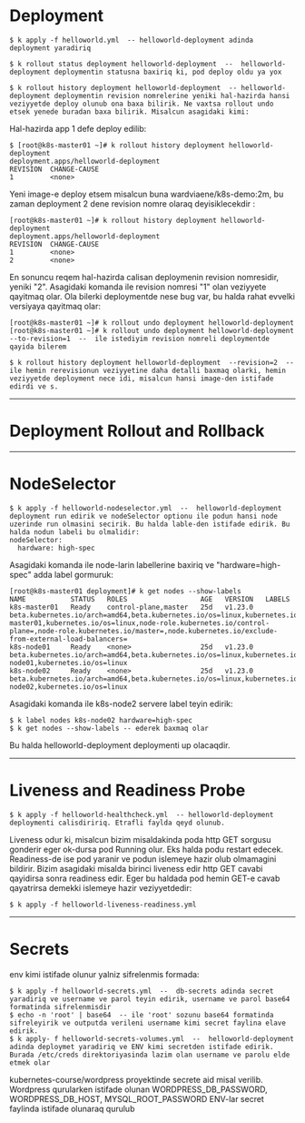 # Deployment

```
$ k apply -f helloworld.yml  -- helloworld-deployment adinda deployment yaradiriq

$ k rollout status deployment helloworld-deployment  --  helloworld-deployment deploymentin statusna baxiriq ki, pod deploy oldu ya yox

$ k rollout history deployment helloworld-deployment  -- helloworld-deployment deploymentin revision nomrelerine yeniki hal-hazirda hansi veziyyetde deploy olunub ona baxa bilirik. Ne vaxtsa rollout undo etsek yenede buradan baxa bilirik. Misalcun asagidaki kimi:
```
Hal-hazirda app 1 defe deploy edilib:
```
$ [root@k8s-master01 ~]# k rollout history deployment helloworld-deployment
deployment.apps/helloworld-deployment
REVISION  CHANGE-CAUSE
1         <none>
```
Yeni image-e deploy etsem misalcun buna wardviaene/k8s-demo:2m, bu zaman deployment 2 dene revision nomre olaraq deyisiklecekdir :
```
[root@k8s-master01 ~]# k rollout history deployment helloworld-deployment
deployment.apps/helloworld-deployment
REVISION  CHANGE-CAUSE
1         <none>
2         <none>
```
En sonuncu reqem hal-hazirda calisan deploymenin revision nomresidir, yeniki "2". Asagidaki komanda ile revision nomresi "1" olan veziyyete qayitmaq olar. Ola bilerki deploymentde nese bug var, bu halda rahat evvelki versiyaya qayitmaq olar:
```
[root@k8s-master01 ~]# k rollout undo deployment helloworld-deployment
[root@k8s-master01 ~]# k rollout undo deployment helloworld-deployment --to-revision=1  --  ile istediyim revision nomreli deploymentde qayida bilerem
```
```
$ k rollout history deployment helloworld-deployment  --revision=2  --  ile hemin rerevisionun veziyyetine daha detalli baxmaq olarki, hemin veziyyetde deployment nece idi, misalcun hansi image-den istifade edirdi ve s.
```
---

# Deployment Rollout and Rollback


---
# NodeSelector
```
$ k apply -f helloworld-nodeselector.yml  --  helloworld-deployment deployment run edirik ve nodeSelector optionu ile podun hansi node uzerinde run olmasini secirik. Bu halda lable-den istifade edirik. Bu halda nodun labeli bu olmalidir:
nodeSelector:
  hardware: high-spec
```
Asagidaki komanda ile node-larin labellerine baxiriq ve "hardware=high-spec" adda label gormuruk:
```
[root@k8s-master01 deployment]# k get nodes --show-labels 
NAME           STATUS   ROLES                  AGE   VERSION   LABELS
k8s-master01   Ready    control-plane,master   25d   v1.23.0   beta.kubernetes.io/arch=amd64,beta.kubernetes.io/os=linux,kubernetes.io/arch=amd64,kubernetes.io/hostname=k8s-master01,kubernetes.io/os=linux,node-role.kubernetes.io/control-plane=,node-role.kubernetes.io/master=,node.kubernetes.io/exclude-from-external-load-balancers=
k8s-node01     Ready    <none>                 25d   v1.23.0   beta.kubernetes.io/arch=amd64,beta.kubernetes.io/os=linux,kubernetes.io/arch=amd64,kubernetes.io/hostname=k8s-node01,kubernetes.io/os=linux
k8s-node02     Ready    <none>                 25d   v1.23.0   beta.kubernetes.io/arch=amd64,beta.kubernetes.io/os=linux,kubernetes.io/arch=amd64,kubernetes.io/hostname=k8s-node02,kubernetes.io/os=linux
```
Asagidaki komanda ile k8s-node2 servere label teyin edirik:
```
$ k label nodes k8s-node02 hardware=high-spec
$ k get nodes --show-labels -- ederek baxmaq olar
```
Bu  halda helloworld-deployment deploymenti up olacaqdir.

---

# Liveness and Readiness Probe
```
$ k apply -f helloworld-healthcheck.yml  -- helloworld-deployment deploymenti calisdiririq. Etrafli faylda qeyd olunub.
```
Liveness odur ki, misalcun bizim misaldakinda poda http GET sorgusu gonderir eger ok-dursa pod Running olur. Eks halda podu restart edecek.
Readiness-de ise pod yaranir ve podun islemeye hazir olub olmamagini bildirir. Bizim asagidaki misalda birinci liveness edir http GET cavabi qayidirsa sonra readiness edir. Eger bu haldada pod hemin GET-e cavab qayatrirsa demekki islemeye hazir veziyyetdedir:
```
$ k apply -f helloworld-liveness-readiness.yml
```
---

# Secrets

env kimi istifade olunur yalniz sifrelenmis formada:
```
$ k apply -f helloworld-secrets.yml  --  db-secrets adinda secret yaradiriq ve username ve parol teyin edirik, username ve parol base64 formatinda sifrelenmisdir
$ echo -n 'root' | base64  -- ile 'root' sozunu base64 formatinda sifreleyirik ve outputda verileni username kimi secret faylina elave edirik.
$ k apply- f helloworld-secrets-volumes.yml  --  helloworld-deployment adinda deploymet yaradiriq ve ENV kimi secretden istifade edirik. Burada /etc/creds direktoriyasinda lazim olan username ve parolu elde etmek olar
```
kubernetes-course/wordpress proyektinde secrete aid misal verilib. Wordpress qurularken istifade olunan WORDPRESS_DB_PASSWORD, WORDPRESS_DB_HOST, MYSQL_ROOT_PASSWORD ENV-lar secret faylinda istifade olunaraq qurulub

